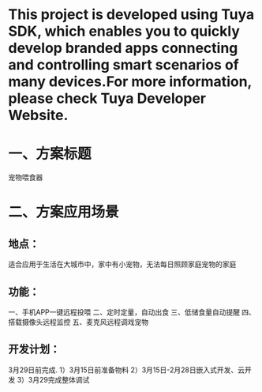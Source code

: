 # This project is developed using Tuya SDK, which enables you to quickly develop branded apps connecting and controlling smart scenarios of many devices.For more information, please check Tuya Developer Website.
#  一、方案标题
宠物喂食器
#  二、方案应用场景
## 地点：
适合应用于生活在大城市中，家中有小宠物，无法每日照顾家庭宠物的家庭
## 功能：
一、手机APP一键远程投喂
二、定时定量，自动出食
三、低储食量自动提醒
四、搭载摄像头远程监控
五、麦克风远程调戏宠物
## 开发计划：
3月29日前完成.
1）3月15日前准备物料
2）3月15日-2月28日嵌入式开发、云开发
3）3月29完成整体调试
